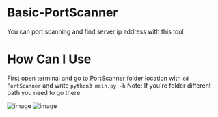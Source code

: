 # Basic-PortScanner
You can port scanning and find server ip address with this tool
# How Can I Use
First open terminal and go to PortScanner folder location with `cd PortScanner` and write `python3 main.py -h`
Note: If you're folder different path you need to go there

![image](https://user-images.githubusercontent.com/84273839/212337961-5faa50d5-48f5-45e4-ae92-1607c282bac1.png)
![image](https://user-images.githubusercontent.com/84273839/212337688-6dccfd0e-d858-4547-b054-da855ce6216d.png)


